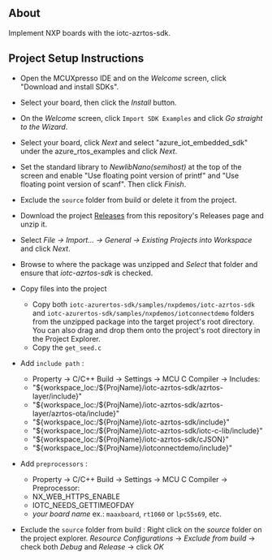 ## About
Implement NXP boards with the iotc-azrtos-sdk.

## Project Setup Instructions
* Open the MCUXpresso IDE and on the *Welcome* screen, click "Download and install SDKs".
* Select your board, then click the *Install* button.
* On the *Welcome* screen, click ```Import SDK Examples``` and click *Go straight to the Wizard*.
* Select your board, click *Next* and select "azure_iot_embedded_sdk" under the azure_rtos_examples and click *Next*.
* Set the standard library to *NewlibNano(semihost)* at the top of the screen and enable "Use floating point version of printf" and "Use floating point version of scanf". Then click *Finish*.
* Exclude the ```source``` folder from build or delete it from the project.
* Download the project [Releases](https://github.com/avnet-iotconnect/iotc-azurertos-sdk/releases) from this repository's Releases page and unzip it.
* Select *File -> Import... -> General -> Existing Projects into Workspace* and click *Next*.
  
* Browse to where the package was unzipped and *Select* that folder and ensure that *iotc-azrtos-sdk* is checked.

* Copy files into the project
	* Copy both ```iotc-azurertos-sdk/samples/nxpdemos/iotc-azrtos-sdk``` and  ```iotc-azurertos-sdk/samples/nxpdemos/iotconnectdemo``` folders from the unzipped package into the target project's root directory. You can also drag and drop them onto the project's root directory in the Project Explorer.
	* Copy the ```get_seed.c```
* Add ```include path``` :
	* Property -> C/C++ Build -> Settings -> MCU C Compiler -> Includes:
	* "${workspace_loc:/${ProjName}/iotc-azrtos-sdk/azrtos-layer/include}"
	* "${workspace_loc:/${ProjName}/iotc-azrtos-sdk/azrtos-layer/azrtos-ota/include}"
	* "${workspace_loc:/${ProjName}/iotc-azrtos-sdk/include}"
	* "${workspace_loc:/${ProjName}/iotc-azrtos-sdk/iotc-c-lib/include}"
	* "${workspace_loc:/${ProjName}/iotc-azrtos-sdk/cJSON}"
	* "${workspace_loc:/${ProjName}/iotconnectdemo/include}"


* Add ```preprocessors``` :
	* Property -> C/C++ Build -> Settings -> MCU C Compiler -> Preprocessor:
	* NX_WEB_HTTPS_ENABLE
	* IOTC_NEEDS_GETTIMEOFDAY
	* *your board name*  ex.: ```maaxboard```, ```rt1060``` or ```lpc55s69```, etc.
	
* Exclude the ```source``` folder from build :
	Right click on the *source* folder on the project explorer. *Resource Configurations* -> *Exclude from build* -> check both *Debug* and *Release* -> click *OK*

	
	
	
	

